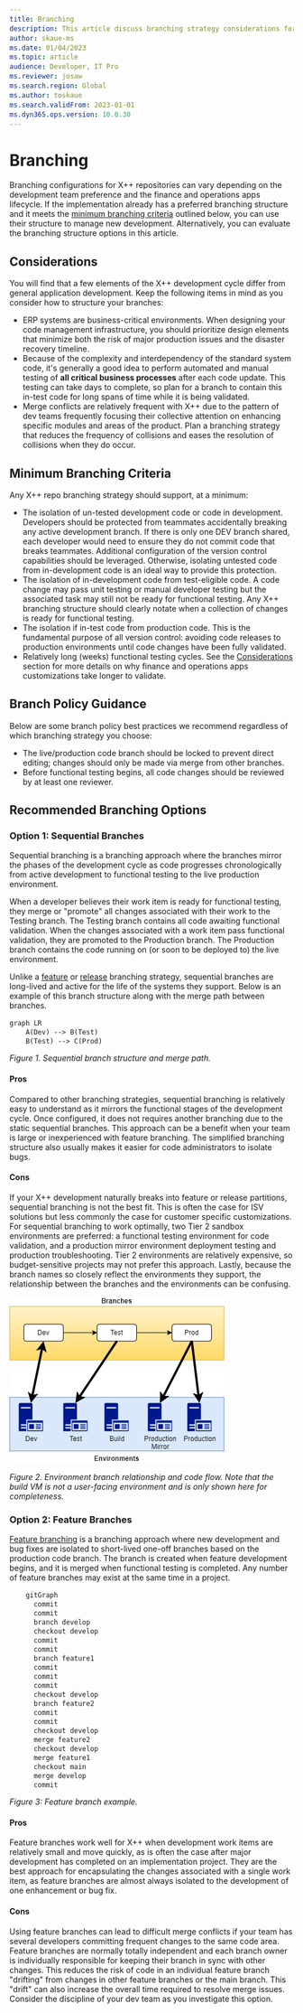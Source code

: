 ```yaml
---
title: Branching
description: This article discuss branching strategy considerations for X++ development.
author: skaue-ms
ms.date: 01/04/2023
ms.topic: article
audience: Developer, IT Pro
ms.reviewer: josaw
ms.search.region: Global
ms.author: toskaue
ms.search.validFrom: 2023-01-01
ms.dyn365.ops.version: 10.0.30
---
```

# Branching

Branching configurations for X++ repositories can vary depending on the development team preference and the finance and operations apps lifecycle. If the implementation already has a preferred branching structure and it meets the [minimum branching criteria](#minimum-branching-criteria) outlined below, you can use their structure to manage new development. Alternatively, you can evaluate the branching structure options in this article.

## Considerations

You will find that a few elements of the X++ development cycle differ from general application development. Keep the following items in mind as you consider how to structure your branches:

- ERP systems are business-critical environments. When designing your code management infrastructure, you should prioritize design elements that minimize both the risk of major production issues and the disaster recovery timeline.
- Because of the complexity and interdependency of the standard system code, it's generally a good idea to perform automated and manual testing of **all critical business processes** after each code update. This testing can take days to complete, so plan for a branch to contain this in-test code for long spans of time while it is being validated.
- Merge conflicts are relatively frequent with X++ due to the pattern of dev teams frequently focusing their collective attention on enhancing specific modules and areas of the product. Plan a branching strategy that reduces the frequency of collisions and eases the resolution of collisions when they do occur.

## Minimum Branching Criteria

Any X++ repo branching strategy should support, at a minimum:

- The isolation of un-tested development code or code in development. Developers should be protected from teammates accidentally breaking any active development branch. If there is only one DEV branch shared, each developer would need to ensure they do not commit code that breaks teammates. Additional configuration of the version control capabilities should be leveraged. Otherwise, isolating untested code from in-development code is an ideal way to provide this protection. 
- The isolation of in-development code from test-eligible code. A code change may pass unit testing or manual developer testing but the associated task may still not be ready for functional testing. Any X++ branching structure should clearly notate when a collection of changes is ready for functional testing.
- The isolation if in-test code from production code. This is the fundamental purpose of all version control: avoiding code releases to production environments until code changes have been fully validated.
- Relatively long (weeks) functional testing cycles. See the [Considerations](#considerations) section for more details on why finance and operations apps customizations take longer to validate.

## Branch Policy Guidance

Below are some branch policy best practices we recommend regardless of which branching strategy you choose:

- The live/production code branch should be locked to prevent direct editing; changes should only be made via merge from other branches.
- Before functional testing begins, all code changes should be reviewed by at least one reviewer.

## Recommended Branching Options

### Option 1: Sequential Branches

Sequential branching is a branching approach where the branches mirror the phases of the development cycle as code progresses chronologically from active development to functional testing to the live production environment.

When a developer believes their work item is ready for functional testing, they merge or "promote" all changes associated with their work to the Testing branch. The Testing branch contains all code awaiting functional validation. When the changes associated with a work item pass functional validation, they are promoted to the Production branch. The Production branch contains the code running on (or soon to be deployed to) the live environment.

Unlike a [feature](/azure/devops/repos/git/git-branching-guidance?view=azure-devops&preserve-view=true#use-feature-branches-for-your-work) or [release](/azure/devops/repos/git/git-branching-guidance?view=azure-devops&preserve-view=true#use-feature-branches-for-your-work) branching strategy, sequential branches are long-lived and active for the life of the systems they support. Below is an example of this branch structure along with the merge path between branches.

```mermaid
graph LR
    A(Dev) --> B(Test)
    B(Test) --> C(Prod)
```

*Figure 1. Sequential branch structure and merge path.*

#### Pros

Compared to other branching strategies, sequential branching is relatively easy to understand as it mirrors the functional stages of the development cycle. Once configured, it does not requires another branching due to the static sequential branches. This approach can be a benefit when your team is large or inexperienced with feature branching. The simplified branching structure also usually makes it easier for code administrators to isolate bugs.

#### Cons

If your X++ development naturally breaks into feature or release partitions, sequential branching is not the best fit. This is often the case for ISV solutions but less commonly the case for customer specific customizations. For sequential branching to work optimally, two Tier 2 sandbox environments are preferred: a functional testing environment for code validation, and a production mirror environment deployment testing and production troubleshooting. Tier 2 environments are relatively expensive, so budget-sensitive projects may not prefer this approach. Lastly, because the branch names so closely reflect the environments they support, the relationship between the branches and the environments can be confusing.

![Image mapping Dev, Test, and Prod repo branches to Dev, Test, Production Mirror, and Production environments](media/D365FnORepoBranchesToEnvironment.drawio.png)

*Figure 2. Environment branch relationship and code flow. Note that the build VM is not a user-facing environment and is only shown here for completeness.*

### Option 2: Feature Branches

[Feature branching](/azure/devops/repos/git/git-branching-guidance?view=azure-devops&preserve-view=true#use-feature-branches-for-your-work) is a branching approach where new development and bug fixes are isolated to short-lived one-off branches based on the production code branch. The branch is created when feature development begins, and it is merged when functional testing is completed. Any number of feature branches may exist at the same time in a project.

```mermaid
    gitGraph
      commit
      commit
      branch develop
      checkout develop
      commit
      commit
      branch feature1
      commit
      commit
      commit
      checkout develop
      branch feature2
      commit
      commit
      checkout develop
      merge feature2
      checkout develop
      merge feature1
      checkout main
      merge develop
      commit
```

*Figure 3: Feature branch example.*

#### Pros

Feature branches work well for X++ when development work items are relatively small and move quickly, as is often the case after major development has completed on an implementation project. They are the best approach for encapsulating the changes associated with a single work item, as feature branches are almost always isolated to the development of one enhancement or bug fix.

#### Cons

Using feature branches can lead to difficult merge conflicts if your team has several developers committing frequent changes to the same code area. Feature branches are normally totally independent and each branch owner is individually responsible for keeping their branch in sync with other changes. This reduces the risk of code in an individual feature branch "drifting" from changes in other feature branches or the main branch. This "drift" can also increase the overall time required to resolve merge issues. Consider the discipline of your dev team as you investigate this option.
